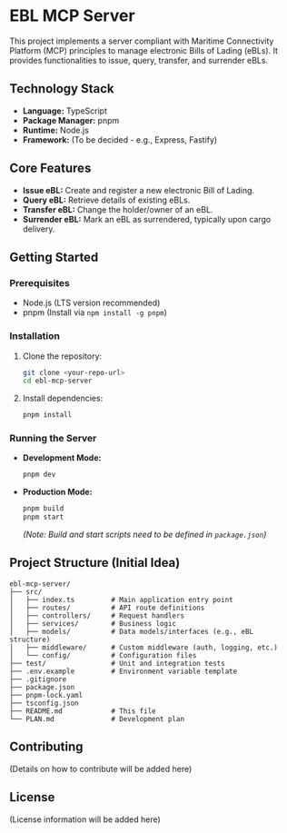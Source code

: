 # EBL MCP Server

This project implements a server compliant with Maritime Connectivity Platform (MCP) principles to manage electronic Bills of Lading (eBLs). It provides functionalities to issue, query, transfer, and surrender eBLs.

## Technology Stack

*   **Language:** TypeScript
*   **Package Manager:** pnpm
*   **Runtime:** Node.js
*   **Framework:** (To be decided - e.g., Express, Fastify)

## Core Features

*   **Issue eBL:** Create and register a new electronic Bill of Lading.
*   **Query eBL:** Retrieve details of existing eBLs.
*   **Transfer eBL:** Change the holder/owner of an eBL.
*   **Surrender eBL:** Mark an eBL as surrendered, typically upon cargo delivery.

## Getting Started

### Prerequisites

*   Node.js (LTS version recommended)
*   pnpm (Install via `npm install -g pnpm`)

### Installation

1.  Clone the repository:
    ```bash
    git clone <your-repo-url>
    cd ebl-mcp-server
    ```
2.  Install dependencies:
    ```bash
    pnpm install
    ```

### Running the Server

*   **Development Mode:**
    ```bash
    pnpm dev
    ```
*   **Production Mode:**
    ```bash
    pnpm build
    pnpm start
    ```
    *(Note: Build and start scripts need to be defined in `package.json`)*

## Project Structure (Initial Idea)

```
ebl-mcp-server/
├── src/
│   ├── index.ts         # Main application entry point
│   ├── routes/          # API route definitions
│   ├── controllers/     # Request handlers
│   ├── services/        # Business logic
│   ├── models/          # Data models/interfaces (e.g., eBL structure)
│   ├── middleware/      # Custom middleware (auth, logging, etc.)
│   └── config/          # Configuration files
├── test/                # Unit and integration tests
├── .env.example         # Environment variable template
├── .gitignore
├── package.json
├── pnpm-lock.yaml
├── tsconfig.json
├── README.md            # This file
└── PLAN.md              # Development plan
```

## Contributing

(Details on how to contribute will be added here)

## License

(License information will be added here)
